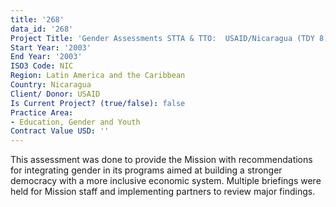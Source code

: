 ```yaml
---
title: '268'
data_id: '268'
Project Title: 'Gender Assessments STTA & TTO:  USAID/Nicaragua (TDY 8)'
Start Year: '2003'
End Year: '2003'
ISO3 Code: NIC
Region: Latin America and the Caribbean
Country: Nicaragua
Client/ Donor: USAID
Is Current Project? (true/false): false
Practice Area:
- Education, Gender and Youth
Contract Value USD: ''
---
```


This assessment was done to provide the Mission with recommendations for integrating gender in its programs aimed at building a stronger democracy with a more inclusive economic system. Multiple briefings were held for Mission staff and implementing partners to review major findings.